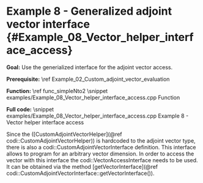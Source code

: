 Example 8 - Generalized adjoint vector interface {#Example_08_Vector_helper_interface_access}
=======

**Goal:** Use the generialized interface for the adjoint vector access.

**Prerequisite:** \ref Example_02_Custom_adjoint_vector_evaluation

**Function:** \ref func_simpleNto2
\snippet examples/Example_08_Vector_helper_interface_access.cpp Function

**Full code:**
\snippet examples/Example_08_Vector_helper_interface_access.cpp Example 8 - Vector helper interface access

Since the ([CustomAdjointVectorHelper](@ref codi::CustomAdjointVectorHelper)) is hardcoded to the adjoint vector type,
there is also a codi::CustomAdjointVectorInterface definition. This interface allows to program for an arbitrary
vector dimension. In order to access the vector with this interface the codi::VectorAccessInterface needs to be used.
It can be obtained via the method [getVectorInterface](@ref codi::CustomAdjointVectorInterface::getVectorInterface()).
